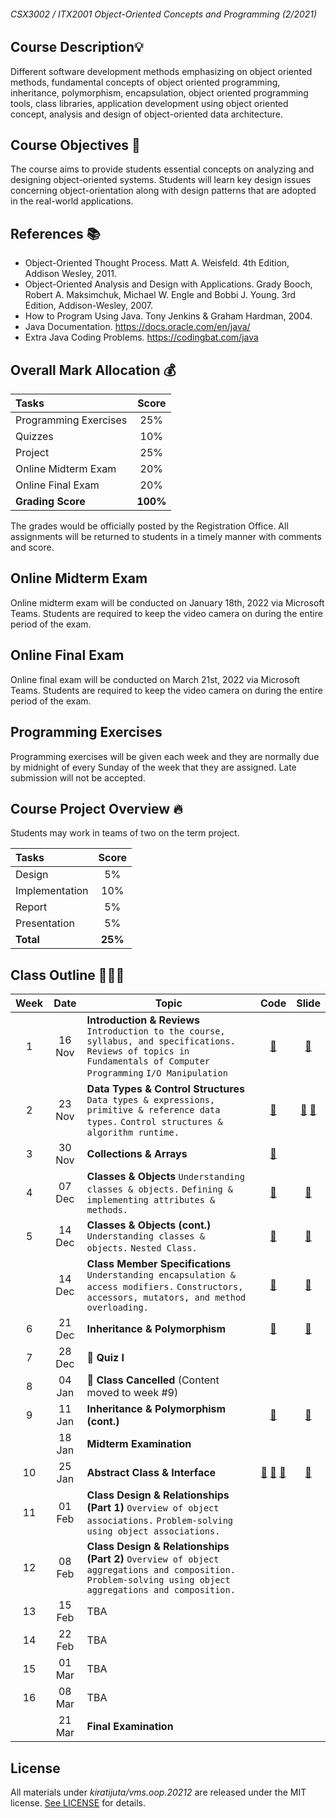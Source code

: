###### CSX3002 / ITX2001 Object-Oriented Concepts and Programming (2/2021)

## Course Description💡
Different software development methods emphasizing on object oriented methods, fundamental concepts of object oriented programming, inheritance, polymorphism, encapsulation, object oriented programming tools, class libraries, application development using object oriented concept, analysis and design of object-oriented data architecture.

## Course Objectives 🚩
The course aims to provide students essential concepts on analyzing and designing object-oriented systems. Students will learn key design issues concerning object-orientation along with design patterns that are adopted in the real-world applications.

## References 📚
- Object-Oriented Thought Process. Matt A. Weisfeld. 4th Edition, Addison Wesley, 2011.
- Object-Oriented Analysis and Design with Applications. Grady Booch, Robert A. Maksimchuk, Michael W. Engle and Bobbi J. Young. 3rd Edition, Addison-Wesley, 2007.
- How to Program Using Java. Tony Jenkins & Graham Hardman, 2004.
- Java Documentation. https://docs.oracle.com/en/java/
- Extra Java Coding Problems. https://codingbat.com/java

## Overall Mark Allocation 💰

| Tasks | Score |
| :--- | :---: | 
| Programming Exercises  | 25% | 
| Quizzes | 10% |
| Project | 25% |
| Online Midterm Exam | 20% |
| Online Final Exam | 20% |
| **Grading Score** | **100%** |

The grades would be officially posted by the Registration Office. All assignments will be returned to students in a timely manner with comments and score.

## Online Midterm Exam
Online midterm exam will be conducted on January 18th, 2022 via Microsoft Teams. Students are required to keep the video camera on during the entire period of the exam.

## Online Final Exam
Online final exam will be conducted on March 21st, 2022 via Microsoft Teams. Students are required to keep the video camera on during the entire period of the exam.

## Programming Exercises
Programming exercises will be given each week and they are normally due by midnight of every Sunday of the week that they are assigned. Late submission will not be accepted.

## Course Project Overview 🔥
Students may work in teams of two on the term project.

| Tasks | Score |
| :--- | :---: | 
| Design | 5% |
| Implementation | 10% | 
| Report | 5% |
| Presentation | 5% |
| **Total** | **25%** |

## Class Outline 🧑🏻‍🏫

| Week | Date | Topic | Code | Slide |
| :---: | :-----: | --- | :---: | :---: | 
| 1 | 16 Nov | **Introduction & Reviews** `Introduction to the course, syllabus, and specifications.` `Reviews of topics in Fundamentals of Computer Programming` `I/O Manipulation` | [📂](https://github.com/Kiratijuta/vms.oop.20212/tree/main/src/class1) | [📑](https://github.com/Kiratijuta/vms.oop.20212/blob/main/slides/01a-Java-Basics.pdf) |
| 2 | 23 Nov | **Data Types & Control Structures** `Data types & expressions, primitive & reference data types.` `Control structures & algorithm runtime.` | [📂](https://github.com/Kiratijuta/vms.oop.20212/tree/main/src/class2) | [📑](https://github.com/Kiratijuta/vms.oop.20212/blob/main/slides/02a-Character-and-String-Processing.pdf) [📑](https://github.com/Kiratijuta/vms.oop.20212/blob/main/slides/02b-Modular-Programming.pdf) |
| 3 | 30 Nov | **Collections & Arrays** | [📂](https://github.com/Kiratijuta/vms.oop.20212/tree/main/src/class3) |
| 4 | 07 Dec | **Classes & Objects** `Understanding classes & objects.` `Defining & implementing attributes & methods.` | [📂](https://github.com/Kiratijuta/vms.oop.20212/tree/main/src/class4) | [📑](https://github.com/Kiratijuta/vms.oop.20212/blob/main/slides/04-OO-Fundamentals.pdf) |
| 5 | 14 Dec | **Classes & Objects (cont.)** `Understanding classes & objects.` `Nested Class.` | [📂](https://github.com/Kiratijuta/vms.oop.20212/tree/main/src/class5) | [📑](https://github.com/Kiratijuta/vms.oop.20212/blob/main/slides/04-OO-Fundamentals.pdf) |
|   | 14 Dec | **Class Member Specifications** `Understanding encapsulation & access modifiers.` `Constructors, accessors, mutators, and method overloading.` | [📂](https://github.com/Kiratijuta/vms.oop.20212/tree/main/src/class5) | [📑](https://github.com/Kiratijuta/vms.oop.20212/blob/main/slides/04-OO-Fundamentals.pdf) |
| 6 | 21 Dec | **Inheritance & Polymorphism** | [📂](https://github.com/Kiratijuta/vms.oop.20212/tree/main/src/class6) | [📑](https://github.com/Kiratijuta/vms.oop.20212/blob/main/slides/05%20-%20Inheritance%20and%20Polymorphism.pdf) |
| 7 | 28 Dec | **🚨 Quiz I** |
| 8 | 04 Jan | 🛑 **Class Cancelled** (Content moved to week #9) |
| 9 | 11 Jan | **Inheritance & Polymorphism (cont.)** | [📂](https://github.com/Kiratijuta/vms.oop.20212/tree/main/src/class8) | [📑](https://github.com/Kiratijuta/vms.oop.20212/blob/main/slides/05%20-%20Inheritance%20and%20Polymorphism.pdf) |
|   | 18 Jan | **Midterm Examination** |
| 10 | 25 Jan | **Abstract Class & Interface** | [📂](https://github.com/Kiratijuta/vms.oop.20212/tree/main/src/class9_abstract) [📂](https://github.com/Kiratijuta/vms.oop.20212/tree/main/src/class9_interface) [📂](https://github.com/Kiratijuta/vms.oop.20212/tree/main/src/class9_customInterface) | [📑](https://github.com/Kiratijuta/vms.oop.20212/blob/main/slides/06%20-%20Abstract%20and%20Interface%20class.pdf) |
| 11 | 01 Feb | **Class Design & Relationships (Part 1)** `Overview of object associations.` `Problem-solving using object associations.` |
| 12 | 08 Feb | **Class Design & Relationships (Part 2)** `Overview of object aggregations and composition.` `Problem-solving using object aggregations and composition.` |
| 13 | 15 Feb | TBA |
| 14 | 22 Feb | TBA |
| 15 | 01 Mar | TBA |
| 16 | 08 Mar | TBA |
|    | 21 Mar | **Final Examination** |


## License

All materials under *kiratijuta/vms.oop.20212* are released under the MIT license. [See LICENSE](https://github.com/Kiratijuta/vms.oop.20212/blob/main/LICENSE) for details.
